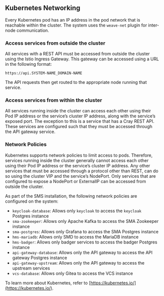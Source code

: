 ## Kubernetes Networking

Every Kubernetes pod has an IP address in the pod network that is reachable within the cluster. The system uses the `weave-net` plugin for inter-node communication.

### Access services from outside the cluster

All services with a REST API must be accessed from outside the cluster using the Istio Ingress Gateway. This gateway can be accessed using a URL in the following format:

```screen
https://api.SYSTEM-NAME_DOMAIN-NAME
```

The API requests then get routed to the appropriate node running that service.

### Access services from within the cluster

All services running inside the cluster can access each other using their Pod IP address or the service’s cluster IP address, along with the service’s exposed port. The exception to this is a service that has a Cray REST API. These services are configured such that they must be accessed through the API gateway service.

### Network Policies

Kubernetes supports network policies to limit access to pods. Therefore, services running inside the cluster generally cannot access each other using their Pod IP address or the service’s cluster IP address. Any other services that must be accessed through a protocol other than REST, can do so using the cluster VIP and the service’s NodePort. Only services that are configured to expose a NodePort or ExternalIP can be accessed from outside the cluster.

As part of the SMS installation, the following network policies are configured on the system:

-   `keycloak-database`: Allows only `keycloak` to access the `keycloak` Postgres instance
-   `sma-zookeeper`: Allows only Apache Kafka to access the SMA Zookeeper instance
-   `sma-postgres`: Allows only Grafana to access the SMA Postgres instance
-   `hms-mariadb`: Allows only SMD to access the MariaDB instance
-   `hms-badger`: Allows only badger services to access the badger Postgres instance
-   `api-gateway-database`: Allows only the API gateway to access the API gateway Postgres instance
-   `api-gateway-upstream`: Allows only the API gateway to access the upstream services
-   `vcs-database`: Allows only Gitea to access the VCS instance

To learn more about Kubernetes, refer to [https://kubernetes.io/](https://kubernetes.io/).
